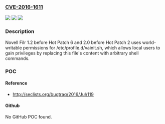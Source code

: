 ### [CVE-2016-1611](https://cve.mitre.org/cgi-bin/cvename.cgi?name=CVE-2016-1611)
![](https://img.shields.io/static/v1?label=Product&message=n%2Fa&color=blue)
![](https://img.shields.io/static/v1?label=Version&message=n%2Fa&color=blue)
![](https://img.shields.io/static/v1?label=Vulnerability&message=n%2Fa&color=brighgreen)

### Description

Novell Filr 1.2 before Hot Patch 6 and 2.0 before Hot Patch 2 uses world-writable permissions for /etc/profile.d/vainit.sh, which allows local users to gain privileges by replacing this file's content with arbitrary shell commands.

### POC

#### Reference
- http://seclists.org/bugtraq/2016/Jul/119

#### Github
No GitHub POC found.


